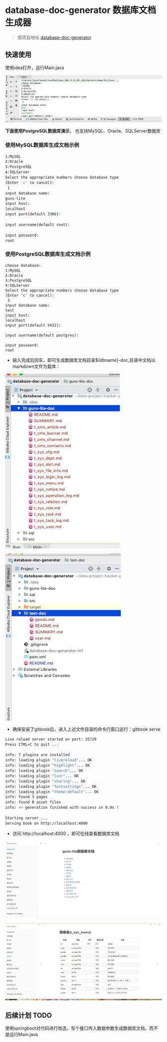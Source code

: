 # database-doc-generator 数据库文档生成器

> 原项目地址 [database-doc-generator](https://github.com/enilu/database-doc-generator)

## 快速使用


使用idea打开，运行Main.java

![](https://raw.githubusercontent.com/gaohanghang/images/master/img20190607194723.png)

**下面使用PostgreSQL数据库演示**， 也支持MySQL、Oracle、SQLServer数据库

### 使用MySQL数据库生成文档示例

```bash
1:MySQL
2:Oracle
3:PostgreSQL
4:SQLServer
Select the appropriate numbers choose database type
(Enter 'c' to cancel):
 1
input database name:
guns-lite
input host:
localhost
input port(default 3306):

input username(default root):

input password:
root

```

### 使用PostgreSQL数据库生成文档示例

```
choose database:
1:MySQL
2:Oracle
3:PostgreSQL
4:SQLServer
Select the appropriate numbers choose database type
(Enter 'c' to cancel):
 3
input database name:
test
input host:
localhost
input port(default 5432):

input username(default postgres):

input password:
root
```

- 输入完成后回车，即可生成数据库文档目录${dbname}-doc,目录中文档以markdown文件为载体：

![](https://raw.githubusercontent.com/gaohanghang/images/master/img20190615022129.png)

![](https://raw.githubusercontent.com/gaohanghang/images/master/img20190615022203.png)

- 确保安装了gitbook后，进入上述文件目录的命令行窗口运行：gitbook serve

```bash
Live reload server started on port: 35729
Press CTRL+C to quit ...

info: 7 plugins are installed 
info: loading plugin "livereload"... OK 
info: loading plugin "highlight"... OK 
info: loading plugin "search"... OK 
info: loading plugin "lunr"... OK 
info: loading plugin "sharing"... OK 
info: loading plugin "fontsettings"... OK 
info: loading plugin "theme-default"... OK 
info: found 3 pages 
info: found 0 asset files 
info: >> generation finished with success in 0.9s ! 

Starting server ...
Serving book on http://localhost:4000
```
- 访问 http://localhost:4000 ，即可在线查看数据库文档

![](https://raw.githubusercontent.com/gaohanghang/images/master/img20190607200945.png)

![](https://raw.githubusercontent.com/gaohanghang/images/master/img20190607201020.png)

## 后续计划 TODO

使用springboot对代码进行改造，写个接口传入数据参数生成数据库文档，而不是运行Main.java
